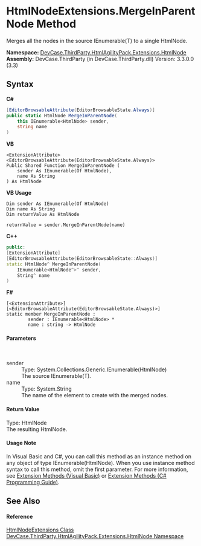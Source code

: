 # HtmlNodeExtensions.MergeInParentNode Method 
 

Merges all the nodes in the source IEnumerable(T) to a single HtmlNode.

**Namespace:**&nbsp;<a href="N_DevCase_ThirdParty_HtmlAgilityPack_Extensions_HtmlNode">DevCase.ThirdParty.HtmlAgilityPack.Extensions.HtmlNode</a><br />**Assembly:**&nbsp;DevCase.ThirdParty (in DevCase.ThirdParty.dll) Version: 3.3.0.0 (3.3)

## Syntax

**C#**<br />
``` C#
[EditorBrowsableAttribute(EditorBrowsableState.Always)]
public static HtmlNode MergeInParentNode(
	this IEnumerable<HtmlNode> sender,
	string name
)
```

**VB**<br />
``` VB
<ExtensionAttribute>
<EditorBrowsableAttribute(EditorBrowsableState.Always)>
Public Shared Function MergeInParentNode ( 
	sender As IEnumerable(Of HtmlNode),
	name As String
) As HtmlNode
```

**VB Usage**<br />
``` VB Usage
Dim sender As IEnumerable(Of HtmlNode)
Dim name As String
Dim returnValue As HtmlNode

returnValue = sender.MergeInParentNode(name)
```

**C++**<br />
``` C++
public:
[ExtensionAttribute]
[EditorBrowsableAttribute(EditorBrowsableState::Always)]
static HtmlNode^ MergeInParentNode(
	IEnumerable<HtmlNode^>^ sender, 
	String^ name
)
```

**F#**<br />
``` F#
[<ExtensionAttribute>]
[<EditorBrowsableAttribute(EditorBrowsableState.Always)>]
static member MergeInParentNode : 
        sender : IEnumerable<HtmlNode> * 
        name : string -> HtmlNode 

```


#### Parameters
&nbsp;<dl><dt>sender</dt><dd>Type: System.Collections.Generic.IEnumerable(HtmlNode)<br />The source IEnumerable(T).</dd><dt>name</dt><dd>Type: System.String<br />The name of the element to create with the merged nodes.</dd></dl>

#### Return Value
Type: HtmlNode<br />The resulting HtmlNode.

#### Usage Note
In Visual Basic and C#, you can call this method as an instance method on any object of type IEnumerable(HtmlNode). When you use instance method syntax to call this method, omit the first parameter. For more information, see <a href="https://docs.microsoft.com/dotnet/visual-basic/programming-guide/language-features/procedures/extension-methods">Extension Methods (Visual Basic)</a> or <a href="https://docs.microsoft.com/dotnet/csharp/programming-guide/classes-and-structs/extension-methods">Extension Methods (C# Programming Guide)</a>.

## See Also


#### Reference
<a href="T_DevCase_ThirdParty_HtmlAgilityPack_Extensions_HtmlNode_HtmlNodeExtensions">HtmlNodeExtensions Class</a><br /><a href="N_DevCase_ThirdParty_HtmlAgilityPack_Extensions_HtmlNode">DevCase.ThirdParty.HtmlAgilityPack.Extensions.HtmlNode Namespace</a><br />